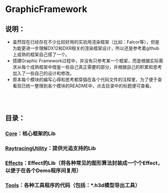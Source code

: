 # GraphicFramework

## 说明：
* 虽然现在已经存在不少比较好用的实验用渲染框架（比如：Falcor等），但是为能更进一步理解DX12和DXR相关的渲染框架设计，所以还是参考着github上成熟的框架自己搭了一个。
* 搭建Graphic Framework过程中，并没有只参考某一个框架，而是根据实际需求从每个成熟框架中借鉴一些自己真正需要的部分，并根据自己的积累和思考加入了一些自己的设计和修改。
* 原本每个模块的编写心得和思考都穿插在各个代码文件的注释里，为了便于查看现已统一整理到各个模块的README中，点击目录中的标题便可查看。

<br>

<br>

## 目录：
### [Core](https://github.com/KaiYuan-Z/DirectX12Code/tree/master/GraphicFramework/Core)：核心框架的Lib
### [RaytracingUtility](https://github.com/KaiYuan-Z/DirectX12Code/tree/master/GraphicFramework/RaytracingUtility)：提供光追支持的Lib
### [Effects](https://github.com/KaiYuan-Z/DirectX12Code/tree/master/GraphicFramework/Effects)：Effect的Lib（将各种常见的图形算法封装成一个个Effect，以便于在各个Demo程序间复用）
### [Tools](https://github.com/KaiYuan-Z/DirectX12Code/tree/master/GraphicFramework/Tools)：各种工具程序的代码（包括：*.h3d模型导出工具）
